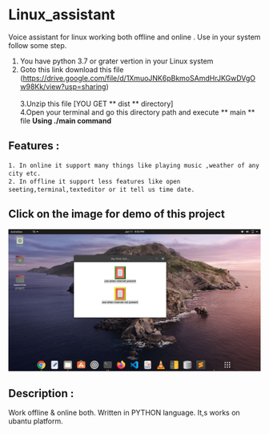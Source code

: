 # Linux_assistant
Voice assistant for linux working both offline and online .
Use in your system follow some step.

1. You have python 3.7 or grater vertion in your Linux system
2. Goto this link download this file (https://drive.google.com/file/d/1XmuoJNK6pBkmoSAmdHrJKGwDVgOw98Kk/view?usp=sharing) <br>   
3.Unzip this file [YOU GET ** dist ** directory]<br/>
4.Open your terminal and go this directory path and execute ** main ** file **Using ./main  command**

## Features :
```
1. In online it support many things like playing music ,weather of any city etc.
2. In offline it support less features like open seeting,terminal,texteditor or it tell us time date.
```
## Click on the image for demo of this project
[![Demo of this project](images/Screenshot.png)](https://www.youtube.com/watch?v=A3JKLFbftW0&t=2s)


## Description :
Work offline & online both. Written in PYTHON language. It,s works on ubantu platform.
